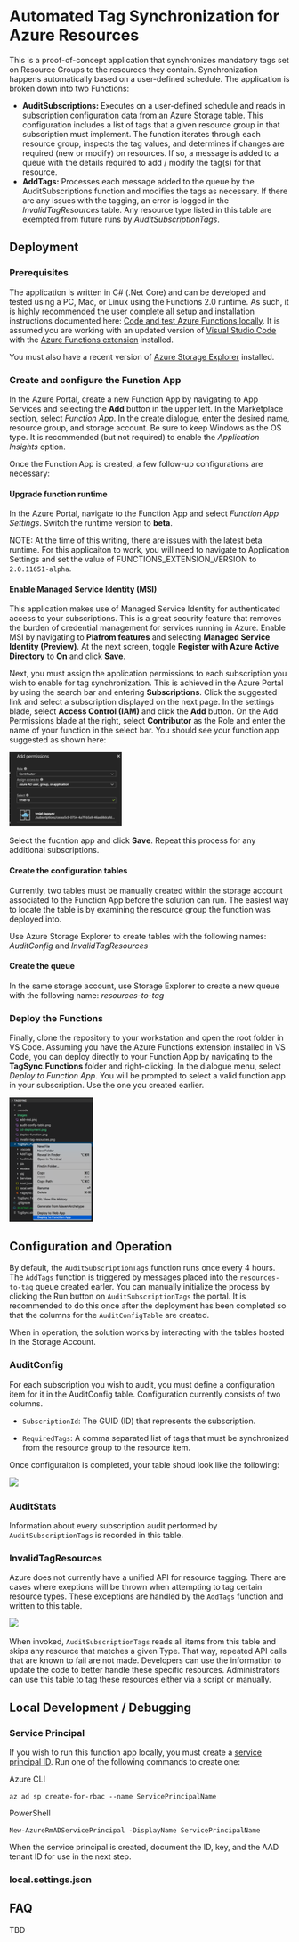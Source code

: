 # Automated Tag Synchronization for Azure Resources

This is a proof-of-concept application that synchronizes mandatory tags set on Resource Groups to the resources they contain. Synchronization happens automatically based on a user-defined schedule. The application is broken down into two Functions:

- **AuditSubscriptions:** Executes on a user-defined schedule and reads in subscription configuration data from an Azure Storage table. This configuration includes a list of tags that a given resource group in that subscription must implement. The function iterates through each resource group, inspects the tag values, and determines if changes are required (new or modify) on resources. If so, a message is added to a queue with the details required to add / modify the tag(s) for that resource.
- **AddTags:** Processes each message added to the queue by the AuditSubscriptions function and modifies the tags as necessary. If there are any issues with the tagging, an error is logged in the *InvalidTagResources* table. Any resource type listed in this table are exempted from future runs by *AuditSubscriptionTags*.

## Deployment

### Prerequisites

The application is written in C# (.Net Core) and can be developed and tested using a PC, Mac, or Linux using the Functions 2.0 runtime. As such, it is highly recommended the user complete all setup and installation instructions documented here: [Code and test Azure Functions locally](https://docs.microsoft.com/en-us/azure/azure-functions/functions-run-local).
It is assumed you are working with an updated version of [Visual Studio Code](https://code.visualstudio.com/) with the [Azure Functions extension](https://marketplace.visualstudio.com/items?itemName=ms-azuretools.vscode-azurefunctions) installed.

You must also have a recent version of [Azure Storage Explorer](https://azure.microsoft.com/en-us/features/storage-explorer/) installed.

### Create and configure the Function App

In the Azure Portal, create a new Function App by navigating to App Services and selecting the **Add** button in the upper left. In the Marketplace section, select *Function App*. In the create dialogue, enter the desired name, resource group, and storage account. Be sure to keep Windows as the OS type. It is recommended (but not required) to enable the *Application Insights* option.

Once the Function App is created, a few follow-up configurations are necessary:

#### Upgrade function runtime

In the Azure Portal, navigate to the Function App and select *Function App Settings*. Switch the runtime version to **beta**.

NOTE: At the time of this writing, there are issues with the latest beta runtime. For this applicaiton to work, you will need to navigate to Application Settings and set the value of FUNCTIONS_EXTENSION_VERSION to ```2.0.11651-alpha```.

#### Enable Managed Service Identity (MSI)

This application makes use of Managed Service Identity for authenticated access to your subscriptions. This is a great security feature that removes the burden of credential management for services running in Azure. Enable MSI by navigating to **Plafrom features** and selecting **Managed Service Identity (Preview)**. At the next screen, toggle **Register with Azure Active Directory** to **On** and click **Save**.

Next, you must assign the application permissions to each subscription you wish to enable for tag synchronization. This is achieved in the Azure Portal by using the search bar and entering **Subscriptions**. Click the suggested link and select a subscription displayed on the next page. In the settings blade, select **Access Control (IAM)** and click the **Add** button. On the Add Permissions blade at the right, select **Contributor** as the Role and enter the name of your function in the select bar. You should see your function app suggested as shown here:

<img src="images/add-msi.png" width=40%>

Select the fucntion app and click **Save**. Repeat this process for any additional subscriptions.

#### Create the configuration tables

Currently, two tables must be manually created within the storage account associated to the Function App before the solution can run. The easiest way to locate the table is by examining the resource group the function was deployed into.

Use Azure Storage Explorer to create tables with the following names: *AuditConfig* and *InvalidTagResources*

#### Create the queue

In the same storage account, use Storage Explorer to create a new queue with the following name: *resources-to-tag*

### Deploy the Functions
Finally, clone the repository to your workstation and open the root folder in VS Code. Assuming you have the Azure Functions extension installed in VS Code, you can deploy directly to your Function App by navigating to the **TagSync.Functions** folder and right-clicking. In the dialogue menu, select *Deploy to Function App*. You will be prompted to select a valid function app in your subscription. Use the one you created earlier.

<img src="images/deploy-function.png" width=30%>

## Configuration and Operation

By default, the ```AuditSubscriptionTags``` function runs once every 4 hours. The ```AddTags``` function is triggered by messages placed into the ```resources-to-tag``` queue created earler. You can manually initialize the process by clicking the Run button on ```AuditSubscriptionTags``` the portal. It is recommended to do this once after the deployment has been completed so that the columns for the ```AuditConfigTable``` are created.

When in operation, the solution works by interacting with the tables hosted in the Storage Account.

### AuditConfig

For each subscription you wish to audit, you must define a configuration item for it in the AuditConfig table. Configuration currently consists of two columns.

- ```SubscriptionId```: The GUID (ID) that represents the subscription.

- ```RequiredTags```: A comma separated list of tags that must be synchronized from the resource group to the resource item.

Once configuraiton is completed, your table shoud look like the following:

<img src="images/audit-config-table.png" width=75%>

### AuditStats

Information about every subscription audit performed by ```AuditSubscriptionTags``` is recorded in this table.

### InvalidTagResources

Azure does not currently have a unified API for resource tagging. There are cases where exeptions will be thrown when attempting to tag certain resource types. These exceptions are handled by the ```AddTags``` function and written to this table.

 <img src="images/invalid-tag-resources.png" width=75%>

 When invoked, ```AuditSubscriptionTags``` reads all items from this table and skips any resource that matches a given Type. That way, repeated API calls that are known to fail are not made. Developers can use the information to update the code to better handle these specific resources. Administrators can use this table to tag these resources either via a script or manually.

## Local Development / Debugging

### Service Principal

If you wish to run this function app locally, you must create a [service principal ID](https://docs.microsoft.com/en-us/powershell/azure/create-azure-service-principal-azureps?view=azurermps-6.0.0). Run one of the following commands to create one:

Azure CLI

```
az ad sp create-for-rbac --name ServicePrincipalName
```

PowerShell

```
New-AzureRmADServicePrincipal -DisplayName ServicePrincipalName
```

When the service principal is created, document the ID, key, and the AAD tenant ID for use in the next step.

### local.settings.json


 ## FAQ

 TBD
